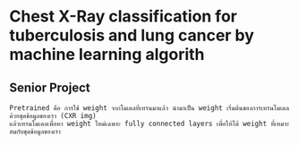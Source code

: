 # Chest X-Ray classification for tuberculosis and lung cancer  by machine learning algorith
## Senior Project 

    Pretrained คือ การใช้ weight จากโมเดลที่เทรนมาแล้ว นำมาเป็น weight เริ่มต้นของการเทรนโมเดลด้วยชุดข้อมูลของเรา (CXR img) 
    แล้วเทรนโมเดลเพื่อหา weight ใหม่เฉพาะ fully connected layers เพื่อให้ได้ weight ที่เหมาะสมกับชุดข้อมูลของเรา

